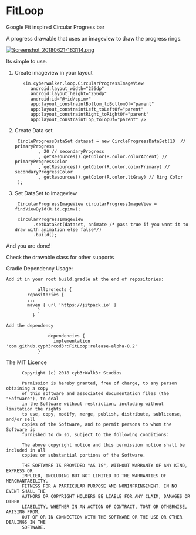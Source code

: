 # FitLoop
Google Fit inspired Circular Progress bar

A progress drawable that uses an imageview to draw the progress rings.

[![Screenshot_20180621-163114.png](https://s22.postimg.cc/6ys003vip/Screenshot_20180621-163114.png)](https://postimg.cc/image/r65fseszx/)

Its simple to use.

1. Create imageview in your layout

          <in.cyberwalker.loop.CircularProgressImageView
             android:layout_width="256dp"
             android:layout_height="256dp"
             android:id="@+id/cpimv"
             app:layout_constraintBottom_toBottomOf="parent"
             app:layout_constraintLeft_toLeftOf="parent"
             app:layout_constraintRight_toRightOf="parent"
             app:layout_constraintTop_toTopOf="parent" />


2. Create Data set

        CircleProgressDataSet dataset = new CircleProgressDataSet(10  // primaryProgress
                , 20 // secondaryProgress
                , getResources().getColor(R.color.colorAccent) // primaryProgressColor
                , getResources().getColor(R.color.colorPrimary) // secondaryProgressColor
                , getResources().getColor(R.color.ltGray) // Ring Color
        );
        
3. Set DataSet to imageview

        CircularProgressImageView circularProgressImageView = findViewById(R.id.cpimv);
        
        circularProgressImageView
              .setDataSet(dataset, animate /* pass true if you want it to draw with animation else false*/)
              .build();
              
 And you are done!
 
 Check the drawable class for other supports
 
 Gradle Dependency Usage:
    
   	Add it in your root build.gradle at the end of repositories:
          
                allprojects {
			repositories {
			...
			maven { url 'https://jitpack.io' }
		        }
	          }
                    
   	Add the dependency
          
                    dependencies {
		    	      implementation 'com.github.cyph3rcod3r:FitLoop:release-alpha-0.2'
	          	}
 
The MIT Licence

          Copyright (c) 2018 cyb3rWalk3r Studios

          Permission is hereby granted, free of charge, to any person obtaining a copy
          of this software and associated documentation files (the "Software"), to deal
          in the Software without restriction, including without limitation the rights
          to use, copy, modify, merge, publish, distribute, sublicense, and/or sell
          copies of the Software, and to permit persons to whom the Software is
          furnished to do so, subject to the following conditions:

          The above copyright notice and this permission notice shall be included in all
          copies or substantial portions of the Software.

          THE SOFTWARE IS PROVIDED "AS IS", WITHOUT WARRANTY OF ANY KIND, EXPRESS OR
          IMPLIED, INCLUDING BUT NOT LIMITED TO THE WARRANTIES OF MERCHANTABILITY,
          FITNESS FOR A PARTICULAR PURPOSE AND NONINFRINGEMENT. IN NO EVENT SHALL THE
          AUTHORS OR COPYRIGHT HOLDERS BE LIABLE FOR ANY CLAIM, DAMAGES OR OTHER
          LIABILITY, WHETHER IN AN ACTION OF CONTRACT, TORT OR OTHERWISE, ARISING FROM,
          OUT OF OR IN CONNECTION WITH THE SOFTWARE OR THE USE OR OTHER DEALINGS IN THE
          SOFTWARE.

